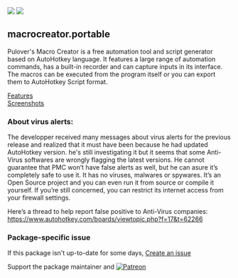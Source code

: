 [![](https://img.shields.io/chocolatey/v/macrocreator.portable?color=green&label=macrocreator.portable)](https://chocolatey.org/packages/macrocreator.portable) [![](https://img.shields.io/chocolatey/dt/macrocreator.portable)](https://chocolatey.org/packages/macrocreator.portable)

## macrocreator.portable
Pulover's Macro Creator is a free automation tool and script generator based on AutoHotkey language. 
It features a large range of automation commands, has a built-in recorder and can capture inputs in its interface. 
The macros can be executed from the program itself or you can export them to AutoHotkey Script format.

[Features](https://www.macrocreator.com/features/)  
[Screenshots](https://www.macrocreator.com/screenshots/)

### About virus alerts:
The developper received many messages about virus alerts for the previous release and realized that it must have been because he had updated AutoHotkey version. he's still investigating it but it seems that some Anti-Virus softwares are wrongly flagging the latest versions. He cannot guarantee that PMC won’t have false alerts as well, but he can asure it’s completely safe to use it. It has no viruses, malwares or spywares. It’s an Open Source project and you can even run it from source or compile it yourself. If you’re still concerned, you can restrict its internet access from your firewall settings.

Here’s a thread to help report false positive to Anti-Virus companies: https://www.autohotkey.com/boards/viewtopic.php?f=17&t=62266

### Package-specific issue
If this package isn't up-to-date for some days, [Create an issue](https://github.com/tunisiano187/Chocolatey-packages/issues/new/choose)

Support the package maintainer and [![Patreon](https://cdn.jsdelivr.net/gh/tunisiano187/Chocolatey-packages@d15c4e19c709e7148588d4523ffc6dd3cd3c7e5e/icons/patreon.png)](https://www.patreon.com/bePatron?u=39585820)
